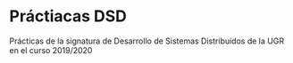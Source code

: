 # Práctiacas DSD

Prácticas de la signatura de Desarrollo de Sistemas Distribuidos de la UGR en el curso 2019/2020